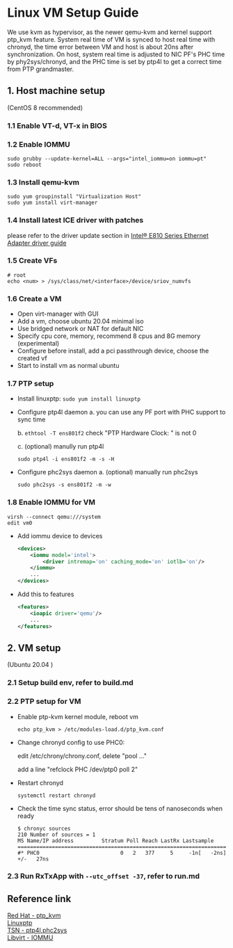 # Linux VM Setup Guide

We use kvm as hypervisor, as the newer qemu-kvm and kernel support ptp_kvm feature. System real time of VM is synced to host real time with chronyd, the time error between VM and host is about 20ns after synchronization. On host, system real time is adjusted to NIC PF's PHC time by phy2sys/chronyd, and the PHC time is set by ptp4l to get a correct time from PTP grandmaster.

## 1. Host machine setup

(CentOS 8 recommended)

### 1.1 Enable VT-d, VT-x in BIOS

### 1.2 Enable IOMMU

```shell
sudo grubby --update-kernel=ALL --args="intel_iommu=on iommu=pt"
sudo reboot
```

### 1.3 Install qemu-kvm

```shell
sudo yum groupinstall "Virtualization Host"
sudo yum install virt-manager
```

### 1.4 Install latest ICE driver with patches

please refer to the driver update section in [Intel® E810 Series Ethernet Adapter driver guide](e810.md)

### 1.5 Create VFs

```shell
# root
echo <num> > /sys/class/net/<interface>/device/sriov_numvfs
```  

### 1.6 Create a VM

* Open virt-manager with GUI
* Add a vm, choose ubuntu 20.04 minimal iso
* Use bridged network or NAT for default NIC
* Specify cpu core, memory, recommend 8 cpus and 8G memory (experimental)
* Configure before install, add a pci passthrough device, choose the created vf
* Start to install vm as normal ubuntu

### 1.7 PTP setup

* Install linuxptp: `sudo yum install linuxptp`
* Configure ptp4l daemon
    a. you can use any PF port with PHC support to sync time

    b. `ethtool -T ens801f2` check "PTP Hardware Clock: " is not 0

    c. (optional) manully run ptp4l

    ```shell
    sudo ptp4l -i ens801f2 -m -s -H
    ```

* Configure phc2sys daemon
    a. (optional) manually run phc2sys

    ```shell
    sudo phc2sys -s ens801f2 -m -w
    ```  

### 1.8 Enable IOMMU for VM

```shell
virsh --connect qemu:///system
edit vm0
```  

* Add iommu device to devices

    ```xml
    <devices>
        <iommu model='intel'>
            <driver intremap='on' caching_mode='on' iotlb='on'/>
        </iommu>
        ...
    </devices>
    ```

* Add this to features

    ```xml
    <features>
        <ioapic driver='qemu'/>
        ...
    </features>
    ```

## 2. VM setup

(Ubuntu 20.04 )

### 2.1 Setup build env, refer to build.md

### 2.2 PTP setup for VM

* Enable ptp-kvm kernel module, reboot vm

    ```shell
    echo ptp_kvm > /etc/modules-load.d/ptp_kvm.conf
    ```

* Change chronyd config to use PHC0:

    edit /etc/chrony/chrony.conf, delete "pool …"

    add a line "refclock PHC /dev/ptp0 poll 2"

* Restart chronyd

    ```shell
    systemctl restart chronyd
    ```

* Check the time sync status, error should be tens of nanoseconds when ready

    ```shell
    $ chronyc sources
    210 Number of sources = 1
    MS Name/IP address         Stratum Poll Reach LastRx Lastsample
    ==============================================================================
    #* PHC0                          0   2   377     5     -1n[   -2ns] +/-   27ns
    ```

### 2.3 Run RxTxApp with `--utc_offset -37`, refer to run.md

## Reference link

[Red Hat - ptp_kvm](https://access.redhat.com/documentation/en-us/red_hat_enterprise_linux/7/html/virtualization_deployment_and_administration_guide/chap-kvm_guest_timing_management)  
[Linuxptp](https://github.com/richardcochran/linuxptp)  
[TSN - ptp4l,phc2sys](https://tsn.readthedocs.io/timesync.html)  
[Libvirt - IOMMU](https://libvirt.org/formatdomain.html#iommu-devices)  
